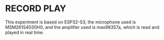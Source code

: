 # RECORD PLAY

This experiment is based on ESP32-S3, the microphone used is MSM261S4030H0, and the amplifier used is max98357a, which is read and played in real time.